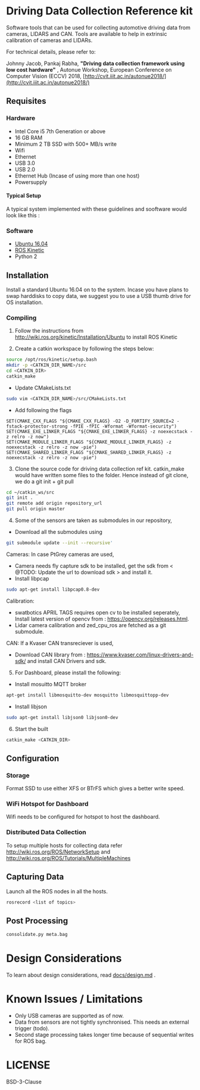 # Driving Data Collection Reference kit

Software tools that can be used for collecting automotive driving data from cameras, LIDARS and CAN. Tools are available to help in extrinsic calibration of cameras and LIDARs.

For technical details, please refer to:

Johnny Jacob, Pankaj Rabha, **"Driving data collection framework using low cost hardware"** , Autonue Workshop, European Conference on Computer Vision (ECCV) 2018, [http://cvit.iiit.ac.in/autonue2018/](http://cvit.iiit.ac.in/autonue2018/) 

## Requisites

### Hardware

- Intel Core i5 7th Generation or above 
- 16 GB RAM
- Minimum 2 TB SSD with 500+ MB/s write
- Wifi
- Ethernet
- USB 3.0 
- USB 2.0
- Ethernet Hub (Incase of using more than one host)
- Powersupply

#### Typical Setup

A typical system implemented with these guidelines and sooftware would look like this :

### Software

- [Ubuntu 16.04](http://releases.ubuntu.com/16.04/)
- [ROS Kinetic](http://wiki.ros.org/kinetic)
- Python 2

## Installation

Install a standard Ubuntu 16.04 on to the system. Incase you have plans to swap harddisks to copy data, we suggest you to use a USB thumb drive for OS installation.

### Compiling

1. Follow the instructions from  http://wiki.ros.org/kinetic/Installation/Ubuntu to install ROS Kinetic

2. Create a catkin workspace by following the steps below:
```bash
source /opt/ros/kinetic/setup.bash
mkdir -p <CATKIN_DIR_NAME>/src
cd <CATKIN_DIR>
catkin_make
```
- Update CMakeLists.txt
```bash
sudo vim <CATKIN_DIR_NAME>/src/CMakeLists.txt
```
- Add following the flags 
```make
SET(CMAKE_CXX_FLAGS "${CMAKE_CXX_FLAGS} -O2 -D_FORTIFY_SOURCE=2 -fstack-protector-strong -fPIE -fPIC -Wformat -Wformat-security")
SET(CMAKE_EXE_LINKER_FLAGS "${CMAKE_EXE_LINKER_FLAGS} -z noexecstack -z relro -z now") 
SET(CMAKE_MODULE_LINKER_FLAGS "${CMAKE_MODULE_LINKER_FLAGS} -z noexecstack -z relro -z now -pie")
SET(CMAKE_SHARED_LINKER_FLAGS "${CMAKE_SHARED_LINKER_FLAGS} -z noexecstack -z relro -z now -pie")
```
3. Clone the source code for driving data collection ref kit.
catkin_make would have written some files to the folder. Hence instead of git clone, we do a git init + git pull 
```bash
cd ~/catkin_ws/src
git init . 
git remote add origin repository_url
git pull origin master
```
4. Some of the sensors are taken as submodules in our repository,
- Download all the submodules using 
```bash
git submodule update --init --recursive'
```
Cameras:
In case PtGrey cameras are used,
- Camera needs fly capture sdk to be installed, get the sdk from < @TODO: Update the url to download sdk > and install it.
- Install libpcap
```bash
sudo apt-get install libpcap0.8-dev
```
Calibration:
- swatbotics APRIL TAGS requires open cv to be installed seperately, Install latest version of opencv from : https://opencv.org/releases.html.
- Lidar camera calibration and zed_cpu_ros are fetched as a git submodule.

CAN:
If a Kvaser CAN transreciever is used,
- Download CAN library from : https://www.kvaser.com/linux-drivers-and-sdk/ and install CAN Drivers and sdk.

5. For Dashboard, please install the following:
- Install mosuitto MQTT broker
```bash
apt-get install libmosquitto-dev mosquitto libmosquittopp-dev 
```
- Install libjson
```bash
sudo apt-get install libjson0 libjson0-dev
```
6. Start the built
```bash
catkin_make <CATKIN_DIR>
```

## Configuration
### Storage

Format SSD to use either XFS or BTrFS which gives a better write speed.

### WiFi Hotspot for Dashboard

Wifi needs to be configured for hotspot to host the dashboard.

### Distributed Data Collection

To setup multiple hosts for collecting data refer http://wiki.ros.org/ROS/NetworkSetup and  http://wiki.ros.org/ROS/Tutorials/MultipleMachines 

## Capturing Data

Launch all the ROS nodes in all the hosts.
```bash
rosrecord <list of topics>
```
## Post Processing

```bash
consolidate.py meta.bag
```

# Design Considerations

To learn about design considerations, read [docs/design.md](docs/design.md) . 




# Known Issues / Limitations
- Only USB cameras are supported as of now.
- Data from sensors are not tightly synchronised. This needs an external trigger (todo).
- Second stage processing takes longer time because of sequential writes for ROS bag. 

# LICENSE

BSD-3-Clause

